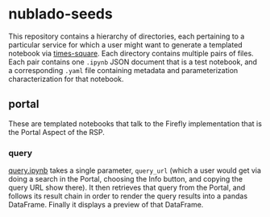 # nublado-seeds

This repository contains a hierarchy of directories, each pertaining to a particular service for which a user might want to generate a templated notebook via [times-square](https://times-square.lsst.io/).  Each directory contains multiple pairs of files.  Each pair contains one `.ipynb` JSON document that is a test notebook, and a corresponding `.yaml` file containing metadata and parameterization characterization for that notebook.

## portal

These are templated notebooks that talk to the Firefly implementation that is the Portal Aspect of the RSP.

### query

[query.ipynb](portal/query.ipynb) takes a single parameter, `query_url` (which a user would get via doing a search in the Portal, choosing the Info button, and copying the query URL show there).
It then retrieves that query from the Portal, and follows its result chain in order to render the query results into a pandas DataFrame.
Finally it displays a preview of that DataFrame.
